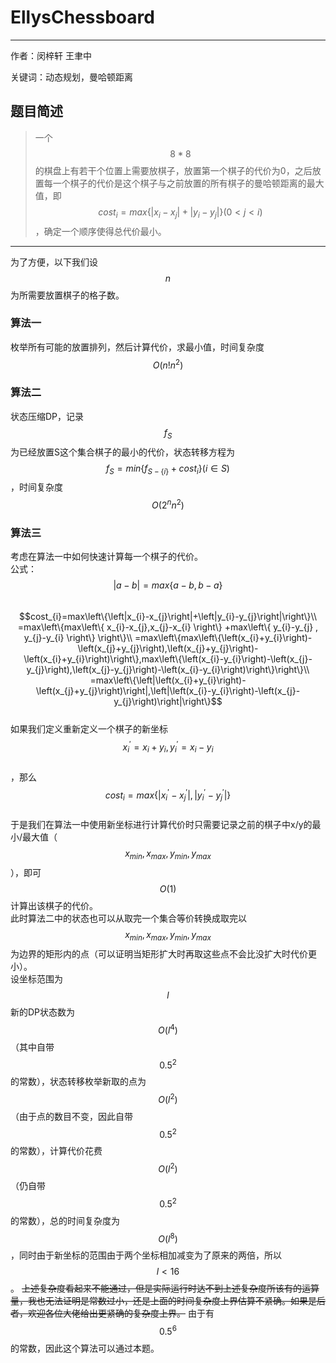 # EllysChessboard

---

作者：闵梓轩 王聿中

关键词：动态规划，曼哈顿距离

## 题目简述

> 一个$$8*8$$的棋盘上有若干个位置上需要放棋子，放置第一个棋子的代价为0，之后放置每一个棋子的代价是这个棋子与之前放置的所有棋子的曼哈顿距离的最大值，即$$cost_{i} = max \left\{ \left|x_{i}-x_{j}\right|+\left|y_{i}-y_{j}\right|\right\} \left( 0 < j < i\right)$$，确定一个顺序使得总代价最小。

---

为了方便，以下我们设$$n$$为所需要放置棋子的格子数。

### 算法一

枚举所有可能的放置排列，然后计算代价，求最小值，时间复杂度$$O\left(n!n^{2}\right)$$

### 算法二

状态压缩DP，记录$$f_{S}$$为已经放置S这个集合棋子的最小的代价，状态转移方程为$$f_{S}=min\left\{f_{S-\left\{i\right\}}+cost_{i}\right\}\left(i \in S\right)$$，时间复杂度$$O\left(2^{n}n^{2}\right)$$

### 算法三

考虑在算法一中如何快速计算每一个棋子的代价。  
公式：$$\left|a-b\right|=max\left\{a-b,b-a\right\}$$  
$$cost_{i}=max\left\{\left|x_{i}-x_{j}\right|+\left|y_{i}-y_{j}\right|\right\}\\
=max\left\{max\left\{ x_{i}-x_{j},x_{j}-x_{i} \right\} +max\left\{ y_{i}-y_{j} , y_{j}-y_{i} \right\} \right\}\\
=max\left\{max\left\{\left(x_{i}+y_{i}\right)-\left(x_{j}+y_{j}\right),\left(x_{j}+y_{j}\right)-\left(x_{i}+y_{i}\right)\right\},max\left\{\left(x_{i}-y_{i}\right)-\left(x_{j}-y_{j}\right),\left(x_{j}-y_{j}\right)-\left(x_{i}-y_{i}\right)\right\}\right\}\\
=max\left\{\left|\left(x_{i}+y_{i}\right)-\left(x_{j}+y_{j}\right)\right|,\left|\left(x_{i}-y_{i}\right)-\left(x_{j}-y_{j}\right)\right|\right\}$$  
如果我们定义重新定义一个棋子的新坐标$$x_{i}^{'}=x_{i}+y_{i},y_{i}^{'}=x_{i}-y_{i}$$  
，那么$$cost_{i}=max\left\{\left|x_{i}^{'}-x_{j}^{'}\right|,\left|y_{i}^{'}-y_{j}^{'}\right|\right\}$$  
于是我们在算法一中使用新坐标进行计算代价时只需要记录之前的棋子中x/y的最小/最大值（$$x_{min},x_{max},y_{min},y_{max}$$），即可$$O\left(1\right)$$计算出该棋子的代价。  
此时算法二中的状态也可以从取完一个集合等价转换成取完以$$x_{min},x_{max},y_{min},y_{max}$$为边界的矩形内的点（可以证明当矩形扩大时再取这些点不会比没扩大时代价更小）。  
设坐标范围为$$l$$新的DP状态数为$$O\left(l^{4}\right)$$（其中自带$${0.5}^{2}$$的常数），状态转移枚举新取的点为$$O\left(l^{2}\right)$$（由于点的数目不变，因此自带$${0.5}^{2}$$的常数），计算代价花费$$O\left(l^{2}\right)$$（仍自带$${0.5}^{2}$$的常数），总的时间复杂度为$$O\left(l^{8}\right)$$，同时由于新坐标的范围由于两个坐标相加减变为了原来的两倍，所以$$l<16$$。
~~上述复杂度看起来不能通过，但是实际运行时达不到上述复杂度所该有的运算量，我也无法证明是常数过小，还是上面的时间复杂度上界估算不紧确。如果是后者，欢迎各位大佬给出更紧确的复杂度上界。~~
由于有$${0.5}^{6}$$的常数，因此这个算法可以通过本题。